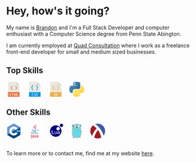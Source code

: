 <h1>Hey, how's it going?</h1>

My name is <a href="www.linkedin.com/in/brandon-whitman-orlin">Brandon</a> and I'm a Full Stack Developer and computer enthusiast with a Computer Science degree from Penn State Abington.

I am currently employed at <a href="https://quadconsultation.com/">Quad Consultation</a> where I work as a freelance front-end developer for small and medium sized businesses.

<h2>Top Skills</h2>
<div style="display:grid; grid-template-columns:repeat(4,40px); gap:1rem">
  <img src="icons/html.svg" style="width:50px;" alt="HTML"/>
  <img src="icons/css.svg" style="width:50px;" alt="CSS"/>
  <img src="icons/javascript.svg" style="width:50px;" alt="JavaScript"/>
  <img src="icons/python.svg" style="width:50px;" alt="Python"/>
</div>

<h2>Other Skills</h2>
<div style="display:grid; grid-template-columns:repeat(5,40px); gap:1rem">
  <img src="icons/cpp.svg" style="width:50px;" alt="C++"/>
  <img src="icons/java.svg" style="width:50px;" alt="Java"/>
  <img src="icons/lua.svg" style="width:50px;" alt="Lua"/>
  <img src="icons/go.svg" style="width:50px;" alt="Go"/>
  <img src="icons/racket.svg" style="width:50px;" alt="Racket"/>
</div>

<br />
<p>To learn more or to contact me, find me at my website <a href="https://woahcodes.com/">here</a>.</p>